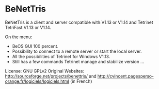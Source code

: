 BeNetTris
====================
BeNetTris is a client and server compatible with V1.13 or V1.14 and Tetrinet TetriFast V1.13 or V1.14.

On the menu:
 - BeOS GUI 100 percent.
 - Possibility to connect to a remote server or start the local server.
 - All the possibilities of Tetrinet for Windows V1.13.
 - Still has a few commands Tetrinet manage and stabilize version ... 

License: GNU GPLv2
Original Websites: http://sourceforge.net/projects/benettris/ and http://cvincent.pagesperso-orange.fr/logiciels/logiciels.html (in French)
